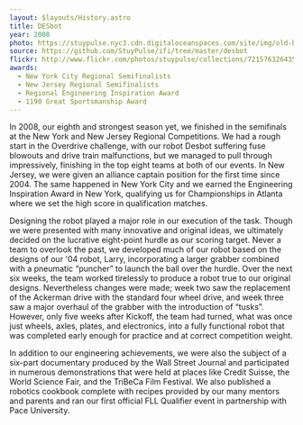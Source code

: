 ```yaml
---
layout: $layouts/History.astro
title: DESbot
year: 2008
photo: https://stuypulse.nyc3.cdn.digitaloceanspaces.com/site/img/old-bots/2008_DESbot.jpg
source: https://github.com/StuyPulse/ifi/tree/master/desbot
flickr: http://www.flickr.com/photos/stuypulse/collections/72157632643550497/
awards:
  - New York City Regional Semifinalists
  - New Jersey Regional Semifinalists
  - Regional Engineering Inspiration Award
  - 1190 Great Sportsmanship Award
---
```


In 2008, our eighth and strongest season yet, we finished in the semifinals at the New York and New Jersey Regional Competitions. We had a rough start in the Overdrive challenge, with our robot Desbot suffering fuse blowouts and drive train malfunctions, but we managed to pull through impressively, finishing in the top eight teams at both of our events. In New Jersey, we were given an alliance captain position for the first time since 2004. The same happened in New York City and we earned the Engineering Inspiration Award in New York, qualifying us for Championships in Atlanta where we set the high score in qualification matches.

Designing the robot played a major role in our execution of the task. Though we were presented with many innovative and original ideas, we ultimately decided on the lucrative eight-point hurdle as our scoring target. Never a team to overlook the past, we developed much of our robot based on the designs of our '04 robot, Larry, incorporating a larger grabber combined with a pneumatic “puncher” to launch the ball over the hurdle. Over the next six weeks, the team worked tirelessly to produce a robot true to our original designs. Nevertheless changes were made; week two saw the replacement of the Ackerman drive with the standard four wheel drive, and week three saw a major overhaul of the grabber with the introduction of “tusks”. However, only five weeks after Kickoff, the team had turned, what was once just wheels, axles, plates, and electronics, into a fully functional robot that was completed early enough for practice and at correct competition weight.

In addition to our engineering achievements, we were also the subject of a six-part documentary produced by the Wall Street Journal and participated in numerous demonstrations that were held at places like Credit Suisse, the World Science Fair, and the TriBeCa Film Festival. We also published a robotics cookbook complete with recipes provided by our many mentors and parents and ran our first official FLL Qualifier event in partnership with Pace University.
